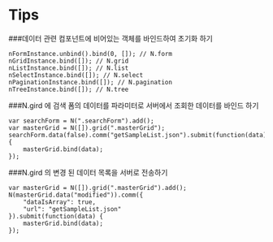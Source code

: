 Tips
===

###데이터 관련 컴포넌트에 비어있는 객체를 바인드하여 초기화 하기
```
nFormInstance.unbind().bind(0, []); // N.form
nGridInstance.bind([]); // N.grid
nListInstance.bind([]); // N.list
nSelectInstance.bind([]); // N.select
nPaginationInstance.bind([]); // N.pagination
nTreeInstance.bind([]); // N.tree
```

###N.gird 에 검색 폼의 데이터를 파라미터로 서버에서 조회한 데이터를 바인드 하기
```
var searchForm = N(".searchForm").add();
var masterGrid = N([]).grid(".masterGrid");
searchForm.data(false).comm("getSampleList.json").submit(function(data) {
	masterGrid.bind(data);
});
```

###N.gird 의 변경 된 데이터 목록을 서버로 전송하기
```
var masterGrid = N([]).grid(".masterGrid").add();
N(masterGrid.data("modified")).comm({
	"dataIsArray": true,
	"url": "getSampleList.json"
}).submit(function(data) {
	masterGrid.bind(data);
});
```